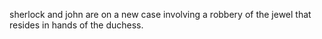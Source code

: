sherlock and john are on a new case involving a robbery of 
the jewel that resides in hands of the duchess. 